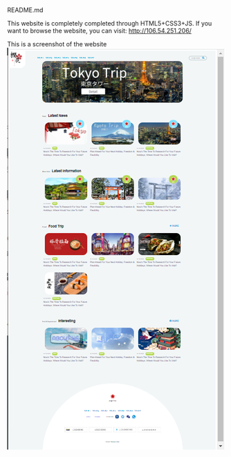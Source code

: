 README.md

This website is completely completed through HTML5+CSS3+JS. If you want to browse the website, you can visit: http://106.54.251.206/

This is a screenshot of the website
![image](https://github.com/DreamingLi/TRIP-website/blob/main/TripWeb.PNG)
